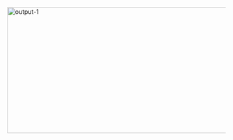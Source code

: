 <img width="1648" height="291" alt="output-1" src="https://github.com/user-attachments/assets/7fbb5d63-9f0f-4497-a710-3bc89de5e954" />
